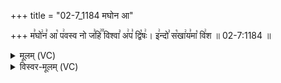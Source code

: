 +++
title = "02-7_1184 मघोन आ"

+++
म꣣घो꣢न꣣ आ꣡ प꣢वस्व नो ज꣣हि꣢꣫ विश्वा꣣ अ꣢प꣣ द्वि꣡षः꣢। इ꣢न्दो꣣ स꣡खा꣢य꣣मा꣡ वि꣢श ॥ 02-7:1184 ॥

<details><summary>मूलम् (VC)</summary>

म꣣घो꣢न꣣ आ꣡ प꣢वस्व नो ज꣣हि꣢꣫ विश्वा꣣ अ꣢प꣣ द्वि꣡षः꣢ । इ꣢न्दो꣣ स꣡खा꣢य꣣मा꣡ वि꣡श ॥११८४॥
</details>

<details><summary>विस्वर-मूलम् (VC)</summary>

मघोन आ पवस्व नो जहि विश्वा अप द्विषः । इन्दो सखायमा विश ॥११८४॥
</details>